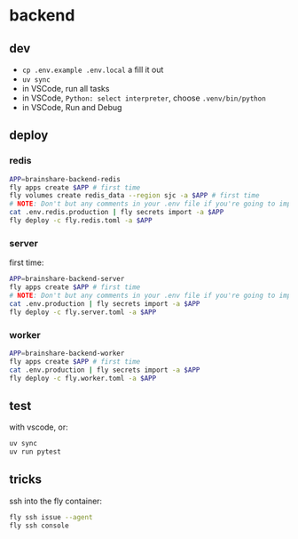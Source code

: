 # backend

## dev

- `cp .env.example .env.local` a fill it out
- `uv sync`
- in VSCode, run all tasks
- in VSCode, `Python: select interpreter`, choose `.venv/bin/python`
- in VSCode, Run and Debug

## deploy

### redis

```sh
APP=brainshare-backend-redis
fly apps create $APP # first time
fly volumes create redis_data --region sjc -a $APP # first time
# NOTE: Don't but any comments in your .env file if you're going to import it like this!
cat .env.redis.production | fly secrets import -a $APP
fly deploy -c fly.redis.toml -a $APP
```

### server

first time:

```sh
APP=brainshare-backend-server
fly apps create $APP # first time
# NOTE: Don't but any comments in your .env file if you're going to import it like this!
cat .env.production | fly secrets import -a $APP
fly deploy -c fly.server.toml -a $APP
```

### worker

```sh
APP=brainshare-backend-worker
fly apps create $APP # first time
cat .env.production | fly secrets import -a $APP
fly deploy -c fly.worker.toml -a $APP
```

## test

with vscode, or:

```sh
uv sync
uv run pytest
```

## tricks

ssh into the fly container:

```sh
fly ssh issue --agent
fly ssh console
```
